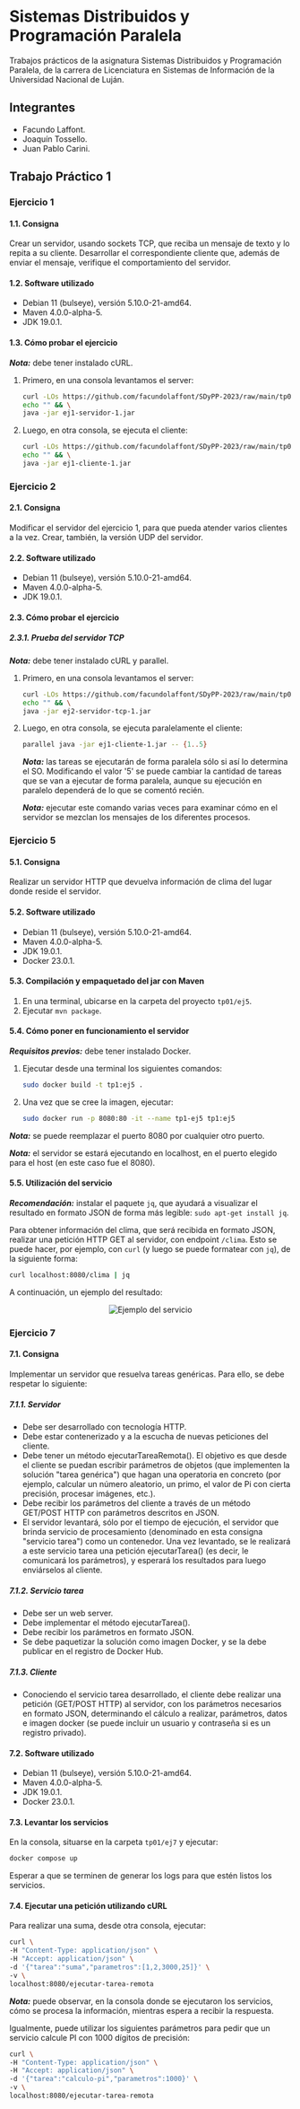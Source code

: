# Sistemas Distribuidos y Programación Paralela

Trabajos prácticos de la asignatura Sistemas Distribuidos y Programación Paralela, de la carrera de Licenciatura en Sistemas de Información de la Universidad Nacional de Luján.

## Integrantes

+ Facundo Laffont.
+ Joaquín Tossello.
+ Juan Pablo Carini.

## Trabajo Práctico 1

### Ejercicio 1

#### 1.1. Consigna

Crear un servidor, usando sockets TCP, que reciba un mensaje de texto y lo repita a su cliente. Desarrollar el correspondiente cliente que, además de enviar el mensaje, verifique el comportamiento del servidor.

#### 1.2. Software utilizado

+ Debian 11 (bulseye), versión 5.10.0-21-amd64.
+ Maven 4.0.0-alpha-5.
+ JDK 19.0.1.

#### 1.3. Cómo probar el ejercicio

**_Nota:_** debe tener instalado cURL.

1. Primero, en una consola levantamos el server:

    ```sh
    curl -LOs https://github.com/facundolaffont/SDyPP-2023/raw/main/tp01/ej1/server/target/ej1-servidor-1.jar && \
    echo "" && \
    java -jar ej1-servidor-1.jar
    ```

2. Luego, en otra consola, se ejecuta el cliente:

    ```sh
    curl -LOs https://github.com/facundolaffont/SDyPP-2023/raw/main/tp01/ej1/cliente/target/ej1-cliente-1.jar && \
    echo "" && \
    java -jar ej1-cliente-1.jar
    ```

### Ejercicio 2

#### 2.1. Consigna

Modificar el servidor del ejercicio 1, para que pueda atender varios clientes a la vez. Crear, también, la versión UDP del servidor.

#### 2.2. Software utilizado

+ Debian 11 (bulseye), versión 5.10.0-21-amd64.
+ Maven 4.0.0-alpha-5.
+ JDK 19.0.1.

#### 2.3. Cómo probar el ejercicio

##### 2.3.1. Prueba del servidor TCP

**_Nota:_** debe tener instalado cURL y parallel.

1. Primero, en una consola levantamos el server:

    ```sh
    curl -LOs https://github.com/facundolaffont/SDyPP-2023/raw/main/tp01/ej2/serverTCP/target/ej2-servidor-tcp-1.jar && \
    echo "" && \
    java -jar ej2-servidor-tcp-1.jar
    ```

2. Luego, en otra consola, se ejecuta paralelamente el cliente:

    ```sh
    parallel java -jar ej1-cliente-1.jar -- {1..5}
    ```

    **_Nota:_** las tareas se ejecutarán de forma paralela sólo si así lo determina el SO. Modificando el valor '5' se puede cambiar la cantidad de tareas que se van a ejecutar de forma paralela, aunque su ejecución en paralelo dependerá de lo que se comentó recién.
    
    **_Nota:_** ejecutar este comando varias veces para examinar cómo en el servidor se mezclan los mensajes de los diferentes procesos.

### Ejercicio 5

#### 5.1. Consigna

Realizar un servidor HTTP que devuelva información de clima del lugar donde reside el servidor.

#### 5.2. Software utilizado

+ Debian 11 (bulseye), versión 5.10.0-21-amd64.
+ Maven 4.0.0-alpha-5.
+ JDK 19.0.1.
+ Docker 23.0.1.

#### 5.3. Compilación y empaquetado del jar con Maven

1. En una terminal, ubicarse en la carpeta del proyecto `tp01/ej5`.
2. Ejecutar `mvn package`.

#### 5.4. Cómo poner en funcionamiento el servidor

**_Requisitos previos:_** debe tener instalado Docker.

1. Ejecutar desde una terminal los siguientes comandos:

    ```sh
    sudo docker build -t tp1:ej5 .
    ```

2. Una vez que se cree la imagen, ejecutar:

    ```sh
    sudo docker run -p 8080:80 -it --name tp1-ej5 tp1:ej5
    ```

**_Nota:_** se puede reemplazar el puerto 8080 por cualquier otro puerto.

**_Nota:_** el servidor se estará ejecutando en localhost, en el puerto elegido para el host (en este caso fue el 8080).

#### 5.5. Utilización del servicio

**_Recomendación:_** instalar el paquete `jq`, que ayudará a visualizar el resultado en formato JSON de forma más legible: `sudo apt-get install jq`.

Para obtener información del clima, que será recibida en formato JSON, realizar una petición HTTP GET al servidor, con endpoint `/clima`. Esto se puede hacer, por ejemplo, con `curl` (y luego se puede formatear con `jq`), de la siguiente forma:

```sh
curl localhost:8080/clima | jq
```

A continuación, un ejemplo del resultado:

<center>

![Ejemplo del servicio](/tp01/ej5/img/ejemplo.png "Ejemplo del servicio.")

</center>

### Ejercicio 7

#### 7.1. Consigna

Implementar un servidor que resuelva tareas genéricas. Para ello, se debe respetar lo siguiente:

##### 7.1.1.  Servidor

+ Debe ser desarrollado con tecnología HTTP.
+ Debe estar contenerizado y a la escucha de nuevas peticiones del cliente.
+ Debe tener un método ejecutarTareaRemota(). El objetivo es que desde el cliente se puedan escribir parámetros de objetos (que implementen la solución "tarea genérica") que hagan una operatoria en concreto (por ejemplo, calcular un número aleatorio, un primo, el valor de Pi con cierta precisión, procesar imágenes, etc.).
+ Debe recibir los parámetros del cliente a través de un método GET/POST HTTP con parámetros descritos en JSON.
+ El servidor levantará, sólo por el tiempo de ejecución, el servidor que brinda servicio de procesamiento (denominado en esta consigna "servicio tarea") como un contenedor. Una vez levantado, se le realizará a este servicio tarea una petición ejecutarTarea() (es decir, le comunicará los parámetros), y esperará los resultados para luego enviárselos al cliente.

##### 7.1.2. Servicio tarea

+ Debe ser un web server.
+ Debe implementar el método ejecutarTarea().
+ Debe recibir los parámetros en formato JSON.
+ Se debe paquetizar la solución como imagen Docker, y se la debe publicar en el registro de Docker Hub.

##### 7.1.3. Cliente

+ Conociendo el servicio tarea desarrollado, el cliente debe realizar una petición (GET/POST HTTP) al servidor, con los parámetros necesarios en formato JSON, determinando el cálculo a realizar, parámetros, datos e imagen docker (se puede incluir un usuario y contraseña si es un registro privado).

#### 7.2. Software utilizado

+ Debian 11 (bulseye), versión 5.10.0-21-amd64.
+ Maven 4.0.0-alpha-5.
+ JDK 19.0.1.
+ Docker 23.0.1.

#### 7.3. Levantar los servicios

En la consola, situarse en la carpeta `tp01/ej7` y ejecutar:

```sh
docker compose up
```

Esperar a que se terminen de generar los logs para que estén listos los servicios.

#### 7.4. Ejecutar una petición utilizando cURL

Para realizar una suma, desde otra consola, ejecutar:

```sh
curl \                                              
-H "Content-Type: application/json" \
-H "Accept: application/json" \
-d '{"tarea":"suma","parametros":[1,2,3000,25]}' \
-v \
localhost:8080/ejecutar-tarea-remota
```

**_Nota:_** puede observar, en la consola donde se ejecutaron los servicios, cómo se procesa la información, mientras espera a recibir la respuesta.

Igualmente, puede utilizar los siguientes parámetros para pedir que un servicio calcule PI con 1000 dígitos de precisión:

```sh
curl \                                              
-H "Content-Type: application/json" \
-H "Accept: application/json" \
-d '{"tarea":"calculo-pi","parametros":1000}' \
-v \
localhost:8080/ejecutar-tarea-remota
```
